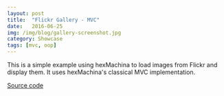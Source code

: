 ```yaml
---
layout: post
title:  "Flickr Gallery - MVC"
date:   2016-06-25
img: /img/blog/gallery-screenshot.jpg
category: Showcase
tags: [mvc, oop]
---
```

This is a simple example using hexMachina to load images from Flickr and display them. It uses hexMachina's classical MVC implementation.

<a href="https://github.com/DoclerLabs/hexMachina-Gallery-Classical-MVC" target="_blank">Source code</a>
